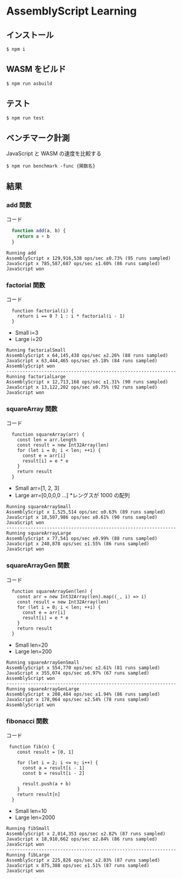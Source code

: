 # AssemblyScript Learning

## インストール

```
$ npm i
```

## WASM をビルド

```
$ npm run asbuild
```

## テスト

```
$ npm run test
```

## ベンチマーク計測

JavaScript と WASM の速度を比較する

```
$ npm run benchmark -func {関数名}
```

## 結果

### add 関数

コード

```JavaScript
  function add(a, b) {
    return a + b
  }
```

```
Running add
AssemblyScript x 129,916,538 ops/sec ±0.73% (95 runs sampled)
JavaScript x 785,587,687 ops/sec ±1.60% (86 runs sampled)
JavaScript won
```

### factorial 関数

コード

```JS
  function factorial(i) {
    return i == 0 ? 1 : i * factorial(i - 1)
  }
```

- Small i=3
- Large i=20

```
Running factorialSmall
AssemblyScript x 64,145,438 ops/sec ±2.26% (88 runs sampled)
JavaScript x 63,444,465 ops/sec ±5.18% (84 runs sampled)
AssemblyScript won
---------------------------------------------------------------
Running factorialLarge
AssemblyScript x 12,713,168 ops/sec ±1.31% (90 runs sampled)
JavaScript x 13,122,202 ops/sec ±0.75% (92 runs sampled)
JavaScript won
```

### squareArray 関数

コード

```JS
  function squareArray(arr) {
    const len = arr.length
    const result = new Int32Array(len)
    for (let i = 0; i < len; ++i) {
      const e = arr[i]
      result[i] = e * e
    }
    return result
  }
```

- Small arr=[1, 2, 3]
- Large arr=[0,0,0,0 ...] \*レングスが 1000 の配列

```
Running squareArraySmall
AssemblyScript x 1,525,514 ops/sec ±0.63% (89 runs sampled)
JavaScript x 18,507,986 ops/sec ±0.61% (90 runs sampled)
JavaScript won
---------------------------------------------------------------
Running squareArrayLarge
AssemblyScript x 77,541 ops/sec ±0.99% (88 runs sampled)
JavaScript x 248,878 ops/sec ±1.55% (86 runs sampled)
JavaScript won
```

### squareArrayGen 関数

コード

```JS
  function squareArrayGen(len) {
    const arr = new Int32Array(len).map((_, i) => i)
    const result = new Int32Array(len)
    for (let i = 0; i < len; ++i) {
      const e = arr[i]
      result[i] = e * e
    }
    return result
  }
```

- Small len=20
- Large len=200

```
Running squareArrayGenSmall
AssemblyScript x 554,770 ops/sec ±2.61% (81 runs sampled)
JavaScript x 355,074 ops/sec ±6.97% (67 runs sampled)
AssemblyScript won
---------------------------------------------------------------
Running squareArrayGenLarge
AssemblyScript x 208,484 ops/sec ±1.94% (86 runs sampled)
JavaScript x 178,064 ops/sec ±2.54% (78 runs sampled)
AssemblyScript won
```

### fibonacci 関数

コード

```JS
 function fib(n) {
    const result = [0, 1]

    for (let i = 2; i <= n; i++) {
      const a = result[i - 1]
      const b = result[i - 2]

      result.push(a + b)
    }
    return result[n]
  }
```

- Small len=10
- Large len=2000

```
Running fibSmall
AssemblyScript x 2,014,353 ops/sec ±2.82% (87 runs sampled)
JavaScript x 18,910,662 ops/sec ±2.84% (86 runs sampled)
JavaScript won
---------------------------------------------------------------
Running fibLarge
AssemblyScript x 225,826 ops/sec ±2.83% (87 runs sampled)
JavaScript x 875,388 ops/sec ±1.51% (87 runs sampled)
JavaScript won
```
